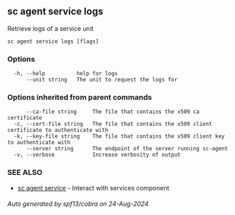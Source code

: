 ## sc agent service logs

Retrieve logs of a service unit

```
sc agent service logs [flags]
```

### Options

```
  -h, --help          help for logs
      --unit string   The unit to request the logs for
```

### Options inherited from parent commands

```
      --ca-file string     The file that contains the x509 ca certificate
  -c, --cert-file string   The file that contains the x509 client certificate to authenticate with
  -k, --key-file string    The file that contains the x509 client key to authenticate with
      --server string      The endpoint of the server running sc-agent
  -v, --verbose            Increase verbosity of output
```

### SEE ALSO

* [sc agent service](sc_agent_service.md)	 - Interact with services component

###### Auto generated by spf13/cobra on 24-Aug-2024
